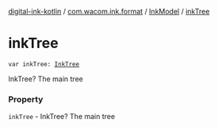 [digital-ink-kotlin](../../index.md) / [com.wacom.ink.format](../index.md) / [InkModel](index.md) / [inkTree](./ink-tree.md)

# inkTree

`var inkTree: `[`InkTree`](../../com.wacom.ink.format.tree/-ink-tree/index.md)

InkTree? The main tree

### Property

`inkTree` - InkTree? The main tree